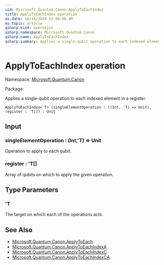 ```yaml
---
uid: Microsoft.Quantum.Canon.ApplyToEachIndex
title: ApplyToEachIndex operation
ms.date: 10/16/2020 12:00:00 AM
ms.topic: article
qsharp.kind: operation
qsharp.namespace: Microsoft.Quantum.Canon
qsharp.name: ApplyToEachIndex
qsharp.summary: Applies a single-qubit operation to each indexed element in a register.
---
```


# ApplyToEachIndex operation

Namespace: [Microsoft.Quantum.Canon](xref:Microsoft.Quantum.Canon)

Package: [](https://nuget.org/packages/)


Applies a single-qubit operation to each indexed element in a register.

```Q#
ApplyToEachIndex<'T> (singleElementOperation : ((Int, 'T) => Unit), register : 'T[]) : Unit
```


## Input

### singleElementOperation : (Int,'T) => Unit 

Operation to apply to each qubit.


### register : 'T[]

Array of qubits on which to apply the given operation.



## Type Parameters

### 'T

The target on which each of the operations acts.



## See Also

- [Microsoft.Quantum.Canon.ApplyToEach](xref:Microsoft.Quantum.Canon.ApplyToEach)
- [Microsoft.Quantum.Canon.ApplyToEachIndexA](xref:Microsoft.Quantum.Canon.ApplyToEachIndexA)
- [Microsoft.Quantum.Canon.ApplyToEachIndexC](xref:Microsoft.Quantum.Canon.ApplyToEachIndexC)
- [Microsoft.Quantum.Canon.ApplyToEachIndexCA](xref:Microsoft.Quantum.Canon.ApplyToEachIndexCA)
